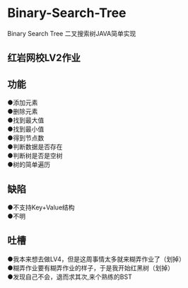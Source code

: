 # Binary-Search-Tree
Binary Search Tree 二叉搜索树JAVA简单实现
## 红岩网校LV2作业 
## 功能 
●添加元素  
●删除元素  
●找到最大值  
●找到最小值  
●得到节点数  
●判断数据是否存在  
●判断树是否是空树  
●树的简单遍历  
## 缺陷
●不支持Key+Value结构  
●不明  
## 吐槽
●我本来想去做LV4，但是这周事情太多就来糊弄作业了（划掉）  
●糊弄作业要有糊弄作业的样子，于是我开始红黑树（划掉）  
●发现自己不会，退而求其次,来个熟练的BST  
